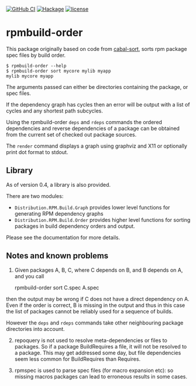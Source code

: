 [![GitHub CI](https://github.com/juhp/rpmbuild-order/workflows/build/badge.svg)](https://github.com/juhp/rpmbuild-order/actions)
[![Hackage](http://img.shields.io/hackage/v/rpmbuild-order.png)](http://hackage.haskell.org/package/rpmbuild-order)
[![license](https://img.shields.io/badge/license-BSD-brightgreen.svg)](https://opensource.org/licenses/BSD-3-Clause)

# rpmbuild-order

This package originally based on code from [cabal-sort](http://hackage.haskell.org/package/cabal-sort), sorts rpm package spec files by build order.

    $ rpmbuild-order --help
    $ rpmbuild-order sort mycore mylib myapp
    mylib mycore myapp

The arguments passed can either be directories containing the package, or spec files.

If the dependency graph has cycles then an error will be output with
a list of cycles and any shortest path subcycles.

Using the rpmbuild-order `deps` and `rdeps` commands the ordered
dependencies and reverse dependencies of a package can be obtained
from the current set of checked out package sources.

The `render` command displays a graph using graphviz and X11 or optionally
print dot format to stdout.

## Library
As of version 0.4, a library is also provided.

There are two modules:

- `Distribution.RPM.Build.Graph` provides lower level functions for generating
  RPM dependency graphs
- `Distribution.RPM.Build.Order` provides higher level functions for
  sorting packages in build dependency orders and output.

Please see the documentation for more details.

## Notes and known problems
1. Given packages A, B, C, where C depends on B, and B depends on A,
and you call

    rpmbuild-order sort C.spec A.spec

then the output may be wrong if C does not have a direct dependency on A.
Even if the order is correct, B is missing in the output
and thus in this case the list of packages cannot be reliably used
for a sequence of builds.

However the `deps` and `rdeps` commands take
other neighbouring package directories into account.

2. repoquery is not used to resolve meta-dependencies or files to packages.
So if a package BuildRequires a file, it will not be resolved to a package.
This may get addressed some day, but file dependencies seem less common for
BuildRequires than Requires.

3. rpmspec is used to parse spec files (for macro expansion etc):
so missing macros packages can lead to erroneous results in some cases.
